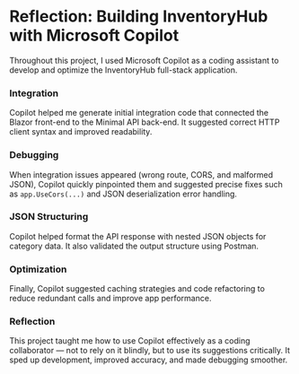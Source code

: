 # Reflection: Building InventoryHub with Microsoft Copilot

Throughout this project, I used Microsoft Copilot as a coding assistant to develop and optimize the InventoryHub full-stack application.

### Integration
Copilot helped me generate initial integration code that connected the Blazor front-end to the Minimal API back-end. It suggested correct HTTP client syntax and improved readability.

### Debugging
When integration issues appeared (wrong route, CORS, and malformed JSON), Copilot quickly pinpointed them and suggested precise fixes such as `app.UseCors(...)` and JSON deserialization error handling.

### JSON Structuring
Copilot helped format the API response with nested JSON objects for category data. It also validated the output structure using Postman.

### Optimization
Finally, Copilot suggested caching strategies and code refactoring to reduce redundant calls and improve app performance.

### Reflection
This project taught me how to use Copilot effectively as a coding collaborator — not to rely on it blindly, but to use its suggestions critically. It sped up development, improved accuracy, and made debugging smoother.
